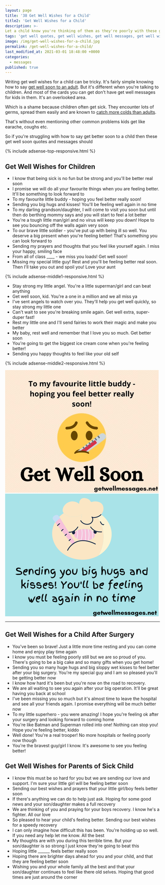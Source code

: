 ```yaml
---
layout: page
title: '38 Get Well Wishes for a Child'
title2: 'Get Well Wishes for a Child'
description: >-
Let a child know you're thinking of them as they're poorly with these get well wishes for kids 
tags: 'get well quotes, get well wishes, get well messages, get well wishes for kids, get well messages for a child'
image: /img/get-well-wishes-for-a-child.jpg
permalink: /get-well-wishes-for-a-child/
last_modified_at: 2021-03-01 18:48:00 +0000
categories:
  - messages
published: true
---
```


<p>Writing get well wishes for a child can be tricky. It's fairly simple knowing how to say <a href="/get-well-wishes/">get well soon to an adult</a>. But it's different when you're talking to children. And most of the cards you can get don't have get well messages for kids in them. It's an overlooked area. </p>

<p>Which is a shame because children often get sick. They encounter lots of germs, spread them easily and are known to <a href="https://www.ncbi.nlm.nih.gov/pmc/articles/PMC2722603/">catch more colds than adults</a>. </p>

<p>That's without even mentioning other common problems kids get like earache, coughs etc. </p>

<p>So if you're struggling with how to say get better soon to a child then these get well soon quotes and messages should </p>

{% include adsense-top-responsive.html %}
<h2>Get Well Wishes for Children</h2>

<ul>
<li>I know that being sick is no fun but be strong and you'll be better real soon</li>
<li>I promise we will do all your favourite things when you are feeling better. It'll be something to look forward to</li>
<li>To my favourite little buddy - hoping you feel better really soon!</li>
<li>Sending you big hugs and kisses! You'll be feeling well again in no time</li>
<li>To my darling grandson/daughter, I will come to visit you soon but until then do berthing mommy says and you will start to feel a lot better</li> 
<li>You're a tough little man/girl and no virus will keep you down! Hope to see you bouncing off the walls again very soon</li>
<li>To our brave little soldier - you've put up with being ill so well. You deserve a big present when you're feeling better! That's something you can look forward to</li>
<li>Sending my prayers and thoughts that you feel like yourself again. I miss your happy, smiling face</li>
<li>From all of class ____ - we miss you loads! Get well soon!</li>
<li>Missing my special little guy! Rest and you'll be feeling better real soon. Then I'll take you out and spoil you! Love your aunt</li>
</ul>

{% include adsense-middle1-responsive.html %}

<ul>
<li>Stay strong my little angel. You're a little superman/girl and can beat anything</li>
<li>Get well soon, kid. You're a one in a million and we all miss ya</li>
<li>I've sent angels to watch over you. They'll help you get well quickly, so stay strong my little one</li>
<li>Can't wait to see you're breaking smile again. Get well extra, super-duper fast!</li>
<li>Rest my little one and I'll send fairies to work their magic and make you better</li>
<li>My baby, rest well and remember that I love you so much. Get better soon</li>
<li>You're going to get the biggest ice cream cone when you're feeling better! </li>
<li>Sending you happy thoughts to feel like your old self</li>
</ul>

{% include adsense-middle2-responsive.html %}

<div class="row">
<div class="column">
<img src="/img/get-well-soon-quote-for-kids.jpg" class="center-image" alt="get well soon for a child little buddy message" />
</div>
<div class="column">
<img src="/img/get-well-message-for-a-child.jpg" class="center-image" alt="sending you big hugs and kisses child get well quote" />
</div>
</div>
<hr>

<h2>Get Well Wishes for a Child After Surgery</h2>

<ul>
<li>You've been so brave! Just a little more time resting and you can come home and enjoy play time again</li>
<li>I know you must be feeling poorly still but we are so proud of you. There's going to be a big cake and so many gifts when you get home!</li>
<li>Sending you so many huge hugs and big sloppy wet kisses to feel better after your big surgery. You're my special guy and I am so pleased you'll be getting better now</li>
<li>I know how hard it's been but you're now on the road to recovery. </li>
<li>We are all waiting to see you again after your big operation. It'll be great having you back at school</li>
<li>I've been missing you so much but it's almost time to leave the hospital and see all your friends again. I promise everything will be much better now</li>
<li>To my little superhero - you were amazing! I hope you're feeling ok after your surgery and looking forward to coming home</li>
<li>You're like Batman and Superman rolled into one! Nothing can stop you! Hope you're feeling better, kiddo</li>
<li>Well done! You're a real trooper! No more hospitals or feeling poorly now though</li>
<li>You're the bravest guy/girl I know. It's awesome to see you feeling better!</li>
</ul>

<h2>Get Well Wishes for Parents of Sick Child</h2>

<ul>
<li>I know this must be so hard for you but we are sending our love and support. I'm sure your little girl will be feeling better soon</li>
<li>Sending our best wishes and prayers that your little girl/boy feels better soon</li>
<li>If there's anything we can do to help just ask. Hoping for some good news and your son/daughter makes a full recovery</li>
<li>We are thinking of you and praying for your boys recovery. I know he's a fighter. All our love</li> 
<li>So pleased to hear your child's feeling better. Sending our best wishes for a speedy recovery</li>
<li>I can only imagine how difficult this has been. You're holding up so well. If you need any help let me know. All the best</li>
<li>My thoughts are with you during this terrible time. But your son/daughter is so strong I just know they're going to beat this</li> 
<li>Hoping little ______ feels better really soon</li>
<li>Hoping there are brighter days ahead for you and your child, and that they are feeling better soon</li>
<li>Wishing you and your whole family all the best and that your son/daughter continues to feel like there old selves. Hoping that good times are just around the corner</li>
</ul>
